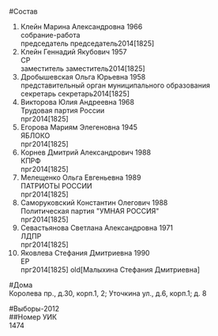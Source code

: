 #Состав  
1. Клейн Марина Александровна 1966  
    собрание-работа  
    председатель председатель2014[1825]  
2. Клейн Геннадий Якубович 1957  
    СР  
    заместитель заместитель2014[1825]  
3. Дробышевская Ольга Юрьевна 1958  
    представительный орган муниципального образования  
    секретарь секретарь2014[1825]  
4. Викторова Юлия Андреевна 1968  
    Трудовая партия России  
    прг2014[1825]  
5. Егорова Мариям Элегеновна 1945  
    ЯБЛОКО  
    прг2014[1825]  
6. Корнев Дмитрий Александрович 1988  
    КПРФ  
    прг2014[1825]  
7. Мелещенко Ольга Евгеньевна 1989  
    ПАТРИОТЫ РОССИИ  
    прг2014[1825]  
8. Саморуковский Константин Олегович 1988  
    Политическая партия "УМНАЯ РОССИЯ"  
    прг2014[1825]  
9. Севастьянова Светлана Александровна 1971  
    ЛДПР  
    прг2014[1825]  
10. Яковлева Стефания Дмитриевна 1990  
    ЕР  
    прг2014[1825] old[Малыхина Стефания Дмитриевна]  
  
#Дома  
Королева пр., д.30, корп.1, 2; Уточкина ул., д.6, корп.1; д. 8  
  
#Выборы-2012  
##Номер УИК  
1474  
